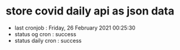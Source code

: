 # store covid daily api as json data

- last cronjob : Friday, 26 February 2021 00:25:30
- status og cron : success
- status daily cron : success
      
      